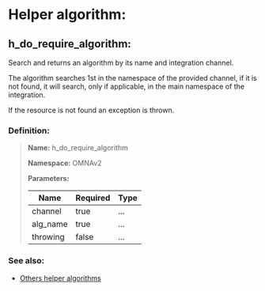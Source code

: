 # Helper algorithm:

## h_do_require_algorithm:

Search and returns an algorithm by its name and integration channel.

The algorithm searches 1st in the namespace of the provided channel, if it is not found, it will search, 
only if applicable, in the main namespace of the integration.

If the resource is not found an exception is thrown.
    
### Definition:

> **Name:** h_do_require_algorithm
> 
> **Namespace:** OMNAv2
>
> **Parameters:**
> 
> | Name | Required | Type |
> | --- | --- | --- |
> | channel | true | ... |
> | alg_name | true | ... |
> | throwing | false | ... |

### See also:
* [Others helper algorithms](overview?id=h_do_require_algorithm)